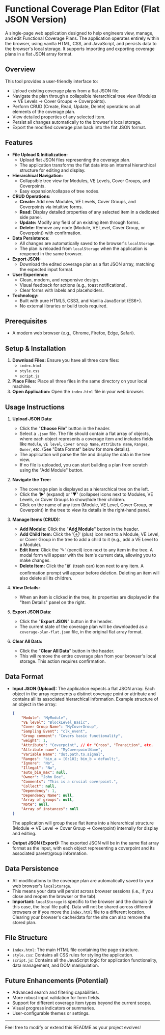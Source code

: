 # Functional Coverage Plan Editor (Flat JSON Version)

A single-page web application designed to help engineers view, manage, and edit Functional Coverage Plans. The application operates entirely within the browser, using vanilla HTML, CSS, and JavaScript, and persists data to the browser's local storage. It supports importing and exporting coverage plans in a flat JSON array format.

## Overview

This tool provides a user-friendly interface to:
*   Upload existing coverage plans from a flat JSON file.
*   Navigate the plan through a collapsible hierarchical tree view (Modules → VE Levels → Cover Groups → Coverpoints).
*   Perform CRUD (Create, Read, Update, Delete) operations on all elements of the coverage plan.
*   View detailed properties of any selected item.
*   Persist all changes automatically to the browser's local storage.
*   Export the modified coverage plan back into the flat JSON format.

## Features

*   **File Upload & Initialization:**
    *   Upload flat JSON files representing the coverage plan.
    *   The application transforms the flat data into an internal hierarchical structure for editing and display.
*   **Hierarchical Navigation:**
    *   Collapsible tree view for Modules, VE Levels, Cover Groups, and Coverpoints.
    *   Easy expansion/collapse of tree nodes.
*   **CRUD Operations:**
    *   **Create:** Add new Modules, VE Levels, Cover Groups, and Coverpoints via intuitive forms.
    *   **Read:** Display detailed properties of any selected item in a dedicated side panel.
    *   **Update:** Modify any field of an existing item through forms.
    *   **Delete:** Remove any node (Module, VE Level, Cover Group, or Coverpoint) with confirmation.
*   **Data Persistence:**
    *   All changes are automatically saved to the browser's `localStorage`.
    *   The plan is reloaded from `localStorage` when the application is reopened in the same browser.
*   **Export JSON:**
    *   Download the edited coverage plan as a flat JSON array, matching the expected input format.
*   **User Experience:**
    *   Clean, modern, and responsive design.
    *   Visual feedback for actions (e.g., toast notifications).
    *   Clear forms with labels and placeholders.
*   **Technology:**
    *   Built with pure HTML5, CSS3, and Vanilla JavaScript (ES6+).
    *   No external libraries or build tools required.

## Prerequisites

*   A modern web browser (e.g., Chrome, Firefox, Edge, Safari).

## Setup & Installation

1.  **Download Files:** Ensure you have all three core files:
    *   `index.html`
    *   `style.css`
    *   `script.js`
2.  **Place Files:** Place all three files in the same directory on your local machine.
3.  **Open Application:** Open the `index.html` file in your web browser.

## Usage Instructions

1.  **Upload JSON Data:**
    *   Click the "**Choose File**" button in the header.
    *   Select a `.json` file. The file should contain a flat array of objects, where each object represents a coverage item and includes fields like `Module`, `VE level`, `Cover Group Name`, `Attribute name`, `Ranges`, `Owner`, etc. (See "Data Format" below for more details).
    *   The application will parse the file and display the data in the tree view.
    *   If no file is uploaded, you can start building a plan from scratch using the "Add Module" button.

2.  **Navigate the Tree:**
    *   The coverage plan is displayed as a hierarchical tree on the left.
    *   Click the '►' (expand) or '▼' (collapse) icons next to Modules, VE Levels, or Cover Groups to show/hide their children.
    *   Click on the name of any item (Module, VE Level, Cover Group, or Coverpoint) in the tree to view its details in the right-hand panel.

3.  **Manage Items (CRUD):**
    *   **Add Module:** Click the "**Add Module**" button in the header.
    *   **Add Child Item:** Click the '⊕' (plus) icon next to a Module, VE Level, or Cover Group in the tree to add a child to it (e.g., add a VE Level to a Module).
    *   **Edit Item:** Click the '✎' (pencil) icon next to any item in the tree. A modal form will appear with the item's current data, allowing you to make changes.
    *   **Delete Item:** Click the '🗑️' (trash can) icon next to any item. A confirmation prompt will appear before deletion. Deleting an item will also delete all its children.

4.  **View Details:**
    *   When an item is clicked in the tree, its properties are displayed in the "Item Details" panel on the right.

5.  **Export JSON Data:**
    *   Click the "**Export JSON**" button in the header.
    *   The current state of the coverage plan will be downloaded as a `coverage-plan-flat.json` file, in the original flat array format.

6.  **Clear All Data:**
    *   Click the "**Clear All Data**" button in the header.
    *   This will remove the entire coverage plan from your browser's local storage. This action requires confirmation.

## Data Format

*   **Input JSON (Upload):**
    The application expects a flat JSON array. Each object in the array represents a distinct coverage point or attribute and contains all its associated hierarchical information.
    Example structure of an object in the array:
    ```json
    {
        "Module": "MyModule",
        "VE level": "BlockLevel_Basic",
        "Cover Group Name": "MyCoverGroup",
        "Sampling Event": "clk_event",
        "Group comment": "Covers basic functionality",
        "weight": 1,
        "Attribute": "Coverpoint", // Or "Cross", "Transition", etc.
        "Attribute name": "MyCoverpointName",
        "Variable Name": "dut.path.to.signal",
        "Ranges": "bin_a = [0:10]; bin_b = default;",
        "Ignore": "No",
        "Illegal": "No",
        "auto_bin_max": null,
        "Owner": "John Doe",
        "Comments": "This is a crucial coverpoint.",
        "Collect": null,
        "Dependency": 1,
        "Dependency Name": null,
        "Array of groups": null,
        "Note": null,
        "Array of instances": null
    }
    ```
    The application will group these flat items into a hierarchical structure (Module → VE Level → Cover Group → Coverpoint) internally for display and editing.

*   **Output JSON (Export):**
    The exported JSON will be in the same flat array format as the input, with each object representing a coverpoint and its associated parent/group information.

## Data Persistence

*   All modifications to the coverage plan are automatically saved to your web browser's `localStorage`.
*   This means your data will persist across browser sessions (i.e., if you close and reopen the browser or the tab).
*   **Important:** `localStorage` is specific to the browser and the domain (in this case, the local file path). Data will not be shared across different browsers or if you move the `index.html` file to a different location. Clearing your browser's cache/data for the site can also remove the stored plan.

## File Structure

*   `index.html`: The main HTML file containing the page structure.
*   `style.css`: Contains all CSS rules for styling the application.
*   `script.js`: Contains all the JavaScript logic for application functionality, data management, and DOM manipulation.

## Future Enhancements (Potential)

*   Advanced search and filtering capabilities.
*   More robust input validation for form fields.
*   Support for different coverage item types beyond the current scope.
*   Visual progress indicators or summaries.
*   User-configurable themes or settings.

---

Feel free to modify or extend this README as your project evolves!